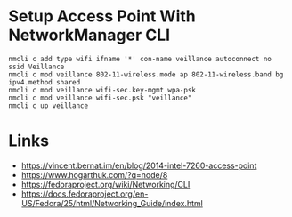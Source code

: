 # Setup Access Point With NetworkManager CLI

```
nmcli c add type wifi ifname '*' con-name veillance autoconnect no ssid Veillance
nmcli c mod veillance 802-11-wireless.mode ap 802-11-wireless.band bg ipv4.method shared
nmcli c mod veillance wifi-sec.key-mgmt wpa-psk
nmcli c mod veillance wifi-sec.psk "veillance"
nmcli c up veillance
```

# Links

* https://vincent.bernat.im/en/blog/2014-intel-7260-access-point
* https://www.hogarthuk.com/?q=node/8
* https://fedoraproject.org/wiki/Networking/CLI
* https://docs.fedoraproject.org/en-US/Fedora/25/html/Networking_Guide/index.html

